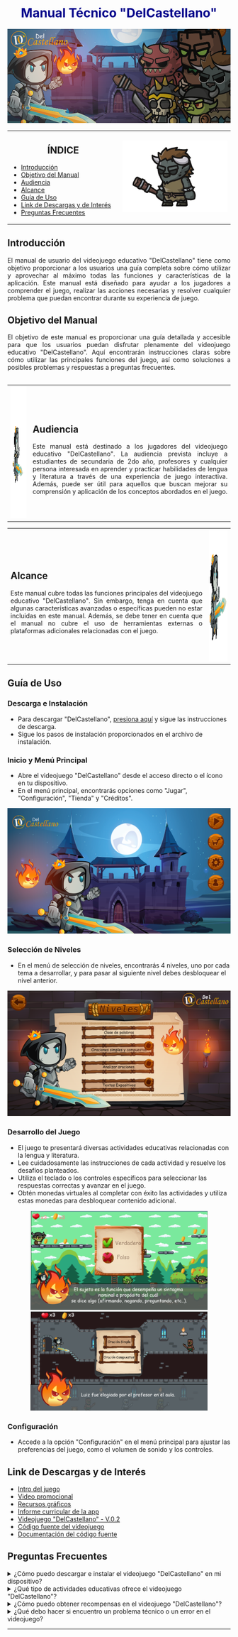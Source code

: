 <div align="center">
  <h1 style="color: darkblue;">Manual Técnico "DelCastellano"</h1>
</div>


<p align="center">
  <img src="https://github.com/IsseiSenpai/TeChettos-Pruebas/blob/main/IMG-REDME/1.png" alt="Imagen">
</p>

<table>
  <tr>
    <td width="50%">
      <h2 align="center">ÍNDICE</h2>
      <ul>
        <li><a href="#introducción">Introducción</a></li>
        <li><a href="#objetivo-del-manual">Objetivo del Manual</a></li>
        <li><a href="#audiencia">Audiencia</a></li>
        <li><a href="#alcance">Alcance</a></li>
        <li><a href="#guía-de-uso">Guía de Uso</a></li>
        <li><a href="#link-de-descargas-y-de-interés">Link de Descargas y de Interés</a></li>
        <li><a href="#preguntas-frecuentes">Preguntas Frecuentes</a></li>
      </ul>
    </td>
    <td width="50%">
      <p align="right">
        <img src="https://github.com/IsseiSenpai/TeChettos-Pruebas/blob/main/IMG-REDME/EnemigoEDLE.gif" alt="Imagen">
      </p>
    </td>
  </tr>
</table>

## Introducción  
<div align="justify">El manual de usuario del videojuego educativo "DelCastellano" tiene como objetivo proporcionar a los usuarios una guía completa sobre cómo utilizar y aprovechar al máximo todas las funciones y características de la aplicación. Este manual está diseñado para ayudar a los jugadores a comprender el juego, realizar las acciones necesarias y resolver cualquier problema que puedan encontrar durante su experiencia de juego.</div>

## Objetivo del Manual  
<div align="justify">El objetivo de este manual es proporcionar una guía detallada y accesible para que los usuarios puedan disfrutar plenamente del videojuego educativo "DelCastellano". Aquí encontrarán instrucciones claras sobre cómo utilizar las principales funciones del juego, así como soluciones a posibles problemas y respuestas a preguntas frecuentes.</div>
<br>
<table>
  <tr>
    <td align="right">
      <img src="https://github.com/IsseiSenpai/TeChettos-Pruebas/blob/main/IMG-REDME/Ataque.gif" width="298" height="298">
    </td>
    <td>
      <h2>Audiencia</h2>
      <div align="justify">Este manual está destinado a los jugadores del videojuego educativo "DelCastellano". La audiencia prevista incluye a estudiantes de secundaria de 2do año, profesores y cualquier persona interesada en aprender y practicar habilidades de lengua y literatura a través de una experiencia de juego interactiva. Además, puede ser útil para aquellos que buscan mejorar su comprensión y aplicación de los conceptos abordados en el juego.</div>
    </td>
  </tr>
</table>

<table>
  <tr>
    <td>
      <h2>Alcance</h2>
      <div align="justify">Este manual cubre todas las funciones principales del videojuego educativo "DelCastellano". Sin embargo, tenga en cuenta que algunas características avanzadas o específicas pueden no estar incluidas en este manual. Además, se debe tener en cuenta que el manual no cubre el uso de herramientas externas o plataformas adicionales relacionadas con el juego.</div>
    </td>
    <td>
      <img src="https://github.com/IsseiSenpai/TeChettos-Pruebas/blob/main/IMG-REDME/IDLE.gif" alt="Imagen" width="298" height="298">
    </td>
  </tr>
</table>

## Guía de Uso  
### Descarga e Instalación  
- Para descargar "DelCastellano", [presiona aquí](enlace_de_descarga) y sigue las instrucciones de descarga.  
- Sigue los pasos de instalación proporcionados en el archivo de instalación.

### Inicio y Menú Principal  
- Abre el videojuego "DelCastellano" desde el acceso directo o el ícono en tu dispositivo.  
- En el menú principal, encontrarás opciones como "Jugar", "Configuración", "Tienda" y "Créditos".  
<p align="center">
  <img src="https://github.com/IsseiSenpai/TeChettos-Pruebas/blob/main/IMG-REDME/2.png" alt="Imagen">
</p>

### Selección de Niveles  
- En el menú de selección de niveles, encontrarás 4 niveles, uno por cada tema a desarrollar, y para pasar al siguiente nivel debes desbloquear el nivel anterior.  
<p align="center">
  <img src="https://github.com/IsseiSenpai/TeChettos-Pruebas/blob/main/IMG-REDME/3.png">
</p>

### Desarrollo del Juego  
- El juego te presentará diversas actividades educativas relacionadas con la lengua y literatura.  
- Lee cuidadosamente las instrucciones de cada actividad y resuelve los desafíos planteados.  
- Utiliza el teclado o los controles específicos para seleccionar las respuestas correctas y avanzar en el juego.  
- Obtén monedas virtuales al completar con éxito las actividades y utiliza estas monedas para desbloquear contenido adicional.  
<p align="center">
  <img src="https://github.com/IsseiSenpai/TeChettos-Pruebas/blob/main/IMG-REDME/4.png" width="400" alt="Imagen 1">
  <img src="https://github.com/IsseiSenpai/TeChettos-Pruebas/blob/main/IMG-REDME/5.png" width="400" alt="Imagen 2">
</p>


### Configuración  
- Accede a la opción "Configuración" en el menú principal para ajustar las preferencias del juego, como el volumen de sonido y los controles.

## Link de Descargas y de Interés
- [Intro del juego](https://drive.google.com/file/d/1O21gj3pHyQ64tx0JuGmxtMeLChRX8vSC/view)
- [Video promocional](URL_de_descarga_video_promocional)
- [Recursos gráficos](https://github.com/IsseiSenpai/TeChettos-Pruebas/raw/main/ARCHIVOS-INTRO-DelCastellano-V-2.0.3/ARCHIVOS-INTRO-DelCastellano-V-2.0.3.rar)
- [Informe curricular de la app](https://github.com/IsseiSenpai/TeChettos-Pruebas/blob/main/INFORME/TeChettos.pdf)
- [Videojuego "DelCastellano" - V.0.2](URL_de_descarga_videojuego)
- [Código fuente del videojuego](URL_de_descarga_código_fuente)
- [Documentación del código fuente](https://isseisenpai.github.io/Doxyger/)

## Preguntas Frecuentes  
<details>
  <summary>¿Cómo puedo descargar e instalar el videojuego "DelCastellano" en mi dispositivo?</summary>
  <p align="justify">Para descargar e instalar el videojuego "DelCastellano", ve al acapite Guía de uso > Descarga e Instalación o en al apartado de descargas y sigue las instrucciones de descarga.</p>
</details>

<details>
  <summary>¿Qué tipo de actividades educativas ofrece el videojuego "DelCastellano"?</summary>
  <p align="justify">El videojuego "DelCastellano" ofrece una variedad de actividades educativas relacionadas con la lengua y literatura. Los jugadores encontrarán desafíos de gramática, ortografía, comprensión de lectura y más. Estas actividades están diseñadas para fortalecer los conocimientos y habilidades en lengua y literatura de manera interactiva y divertida.</p>
</details>

<details>
  <summary>¿Cómo puedo obtener recompensas en el videojuego "DelCastellano"?</summary>
  <p align="justify">En el videojuego "DelCastellano", los jugadores pueden obtener recompensas al completar con éxito las actividades educativas. Cada actividad completada con éxito otorgará monedas virtuales que se pueden utilizar para desbloquear contenido adicional, personalizar el personaje y más. ¡Sigue desafiándote a ti mismo y obtén más recompensas!</p>
</details>

<details>
  <summary>¿Qué debo hacer si encuentro un problema técnico o un error en el videojuego?</summary>
  <p align="justify">Si encuentras algún problema técnico o error en el videojuego "DelCastellano", te recomendamos verificar que tu dispositivo cumpla con los requisitos mínimos del sistema. Si el problema persiste, te recomendamos reiniciar el juego y, si es necesario, desinstalar y volver a instalar el juego. Si el problema persiste, por favor, contáctanos a través de nuestra página de soporte en el sitio web para que podamos brindarte asistencia adicional.</p>
</details>

---
